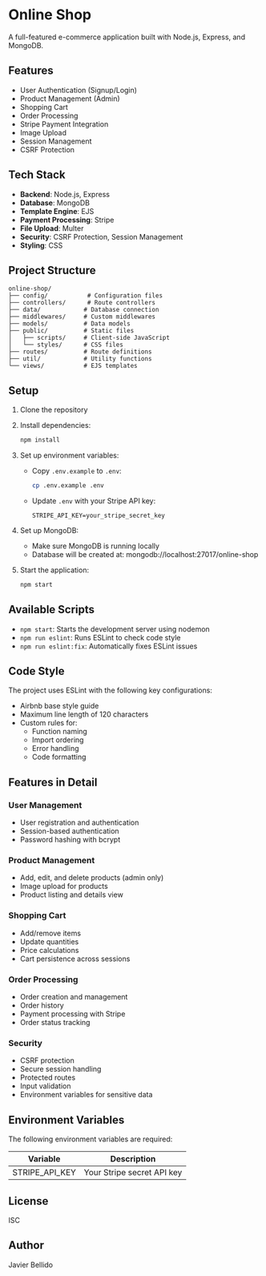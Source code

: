 # Online Shop

A full-featured e-commerce application built with Node.js, Express, and MongoDB.

## Features

- User Authentication (Signup/Login)
- Product Management (Admin)
- Shopping Cart
- Order Processing
- Stripe Payment Integration
- Image Upload
- Session Management
- CSRF Protection

## Tech Stack

- **Backend**: Node.js, Express
- **Database**: MongoDB
- **Template Engine**: EJS
- **Payment Processing**: Stripe
- **File Upload**: Multer
- **Security**: CSRF Protection, Session Management
- **Styling**: CSS

## Project Structure

```
online-shop/
├── config/           # Configuration files
├── controllers/      # Route controllers
├── data/            # Database connection
├── middlewares/     # Custom middlewares
├── models/          # Data models
├── public/          # Static files
│   ├── scripts/     # Client-side JavaScript
│   └── styles/      # CSS files
├── routes/          # Route definitions
├── util/            # Utility functions
└── views/           # EJS templates
```

## Setup

1. Clone the repository

2. Install dependencies:

   ```bash
   npm install
   ```

3. Set up environment variables:

   - Copy `.env.example` to `.env`:
     ```bash
     cp .env.example .env
     ```
   - Update `.env` with your Stripe API key:
     ```
     STRIPE_API_KEY=your_stripe_secret_key
     ```

4. Set up MongoDB:

   - Make sure MongoDB is running locally
   - Database will be created at: mongodb://localhost:27017/online-shop

5. Start the application:
   ```bash
   npm start
   ```

## Available Scripts

- `npm start`: Starts the development server using nodemon
- `npm run eslint`: Runs ESLint to check code style
- `npm run eslint:fix`: Automatically fixes ESLint issues

## Code Style

The project uses ESLint with the following key configurations:

- Airbnb base style guide
- Maximum line length of 120 characters
- Custom rules for:
  - Function naming
  - Import ordering
  - Error handling
  - Code formatting

## Features in Detail

### User Management

- User registration and authentication
- Session-based authentication
- Password hashing with bcrypt

### Product Management

- Add, edit, and delete products (admin only)
- Image upload for products
- Product listing and details view

### Shopping Cart

- Add/remove items
- Update quantities
- Price calculations
- Cart persistence across sessions

### Order Processing

- Order creation and management
- Order history
- Payment processing with Stripe
- Order status tracking

### Security

- CSRF protection
- Secure session handling
- Protected routes
- Input validation
- Environment variables for sensitive data

## Environment Variables

The following environment variables are required:

| Variable       | Description                |
| -------------- | -------------------------- |
| STRIPE_API_KEY | Your Stripe secret API key |

## License

ISC

## Author

Javier Bellido
